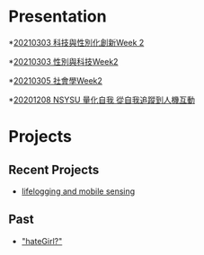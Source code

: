 # Presentation

*[20210303 科技與性別化創新Week 2]()

*[20210303 性別與科技Week2 ]()

*[20210305 社會學Week2](https://docs.google.com/presentation/d/e/2PACX-1vTBNtrBw09kzJIO1BIVE0yofrA4eMI6hUOBBz0D3XvsykrvZS8FhkEuHTMiovIQxw535pQ1FqkpxEKk/pub?start=false&loop=false&delayms=3000)

*[20201208 NSYSU 量化自我 從自我追蹤到人機互動]()

# Projects

## Recent Projects
* [lifelogging and mobile sensing]()

## Past
* ["hateGirl?"]()

